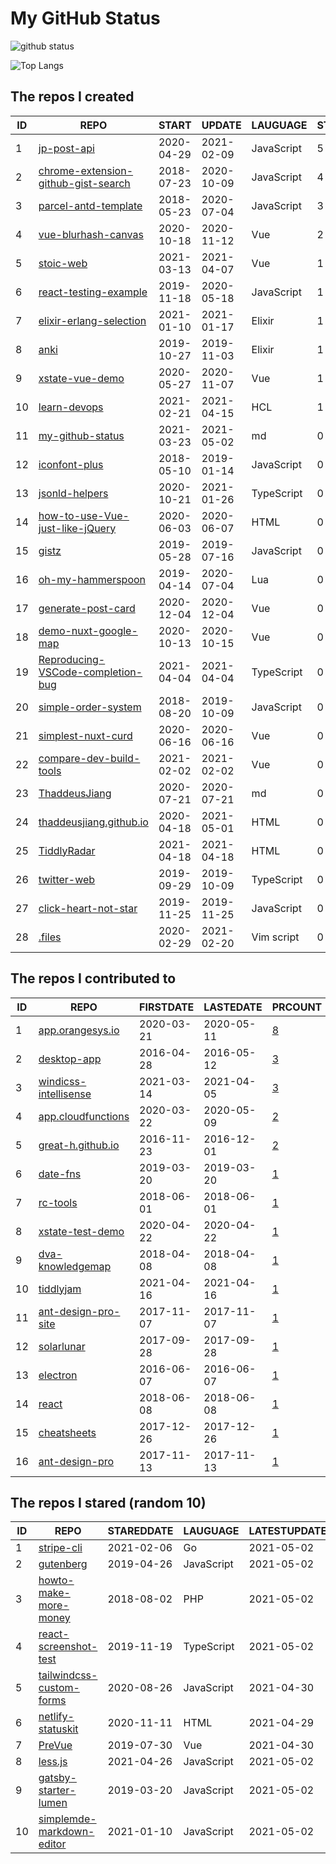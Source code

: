 # My GitHub Status

<img src="https://github-readme-stats-1.yihong0618.vercel.app/api?username=ThaddeusJiang&show_icons=true&&&hide_title=true&count_private=true" alt="github status" />

![Top Langs](https://github-readme-stats-1.yihong0618.vercel.app/api/top-langs/?username=ThaddeusJiang&layout=compact)

<!--START_SECTION:my_github-->
## The repos I created
| ID |                                                    REPO                                                     |   START    |   UPDATE   |  LAUGUAGE  | STARS |
|----|-------------------------------------------------------------------------------------------------------------|------------|------------|------------|-------|
|  1 | [jp-post-api](https://github.com/ThaddeusJiang/jp-post-api)                                                 | 2020-04-29 | 2021-02-09 | JavaScript |     5 |
|  2 | [chrome-extension-github-gist-search](https://github.com/ThaddeusJiang/chrome-extension-github-gist-search) | 2018-07-23 | 2020-10-09 | JavaScript |     4 |
|  3 | [parcel-antd-template](https://github.com/ThaddeusJiang/parcel-antd-template)                               | 2018-05-23 | 2020-07-04 | JavaScript |     3 |
|  4 | [vue-blurhash-canvas](https://github.com/ThaddeusJiang/vue-blurhash-canvas)                                 | 2020-10-18 | 2020-11-12 | Vue        |     2 |
|  5 | [stoic-web](https://github.com/ThaddeusJiang/stoic-web)                                                     | 2021-03-13 | 2021-04-07 | Vue        |     1 |
|  6 | [react-testing-example](https://github.com/ThaddeusJiang/react-testing-example)                             | 2019-11-18 | 2020-05-18 | JavaScript |     1 |
|  7 | [elixir-erlang-selection](https://github.com/ThaddeusJiang/elixir-erlang-selection)                         | 2021-01-10 | 2021-01-17 | Elixir     |     1 |
|  8 | [anki](https://github.com/ThaddeusJiang/anki)                                                               | 2019-10-27 | 2019-11-03 | Elixir     |     1 |
|  9 | [xstate-vue-demo](https://github.com/ThaddeusJiang/xstate-vue-demo)                                         | 2020-05-27 | 2020-11-07 | Vue        |     1 |
| 10 | [learn-devops](https://github.com/ThaddeusJiang/learn-devops)                                               | 2021-02-21 | 2021-04-15 | HCL        |     1 |
| 11 | [my-github-status](https://github.com/ThaddeusJiang/my-github-status)                                       | 2021-03-23 | 2021-05-02 | md         |     0 |
| 12 | [iconfont-plus](https://github.com/ThaddeusJiang/iconfont-plus)                                             | 2018-05-10 | 2019-01-14 | JavaScript |     0 |
| 13 | [jsonld-helpers](https://github.com/ThaddeusJiang/jsonld-helpers)                                           | 2020-10-21 | 2021-01-26 | TypeScript |     0 |
| 14 | [how-to-use-Vue-just-like-jQuery](https://github.com/ThaddeusJiang/how-to-use-Vue-just-like-jQuery)         | 2020-06-03 | 2020-06-07 | HTML       |     0 |
| 15 | [gistz](https://github.com/ThaddeusJiang/gistz)                                                             | 2019-05-28 | 2019-07-16 | JavaScript |     0 |
| 16 | [oh-my-hammerspoon](https://github.com/ThaddeusJiang/oh-my-hammerspoon)                                     | 2019-04-14 | 2020-07-04 | Lua        |     0 |
| 17 | [generate-post-card](https://github.com/ThaddeusJiang/generate-post-card)                                   | 2020-12-04 | 2020-12-04 | Vue        |     0 |
| 18 | [demo-nuxt-google-map](https://github.com/ThaddeusJiang/demo-nuxt-google-map)                               | 2020-10-13 | 2020-10-15 | Vue        |     0 |
| 19 | [Reproducing-VSCode-completion-bug](https://github.com/ThaddeusJiang/Reproducing-VSCode-completion-bug)     | 2021-04-04 | 2021-04-04 | TypeScript |     0 |
| 20 | [simple-order-system](https://github.com/ThaddeusJiang/simple-order-system)                                 | 2018-08-20 | 2019-10-09 | JavaScript |     0 |
| 21 | [simplest-nuxt-curd](https://github.com/ThaddeusJiang/simplest-nuxt-curd)                                   | 2020-06-16 | 2020-06-16 | Vue        |     0 |
| 22 | [compare-dev-build-tools](https://github.com/ThaddeusJiang/compare-dev-build-tools)                         | 2021-02-02 | 2021-02-02 | Vue        |     0 |
| 23 | [ThaddeusJiang](https://github.com/ThaddeusJiang/ThaddeusJiang)                                             | 2020-07-21 | 2020-07-21 | md         |     0 |
| 24 | [thaddeusjiang.github.io](https://github.com/ThaddeusJiang/thaddeusjiang.github.io)                         | 2020-04-18 | 2021-05-01 | HTML       |     0 |
| 25 | [TiddlyRadar](https://github.com/ThaddeusJiang/TiddlyRadar)                                                 | 2021-04-18 | 2021-04-18 | HTML       |     0 |
| 26 | [twitter-web](https://github.com/ThaddeusJiang/twitter-web)                                                 | 2019-09-29 | 2019-10-09 | TypeScript |     0 |
| 27 | [click-heart-not-star](https://github.com/ThaddeusJiang/click-heart-not-star)                               | 2019-11-25 | 2019-11-25 | JavaScript |     0 |
| 28 | [.files](https://github.com/ThaddeusJiang/.files)                                                           | 2020-02-29 | 2021-02-20 | Vim script |     0 |

## The repos I contributed to
| ID |                                    REPO                                    | FIRSTDATE  | LASTEDATE  |                                            PRCOUNT                                            |
|----|----------------------------------------------------------------------------|------------|------------|-----------------------------------------------------------------------------------------------|
|  1 | [app.orangesys.io](https://github.com/orangesys/app.orangesys.io)          | 2020-03-21 | 2020-05-11 | [8](https://github.com/orangesys/app.orangesys.io/pulls?q=is%3Apr+author%3AThaddeusJiang)     |
|  2 | [desktop-app](https://github.com/leanote/desktop-app)                      | 2016-04-28 | 2016-05-12 | [3](https://github.com/leanote/desktop-app/pulls?q=is%3Apr+author%3AThaddeusJiang)            |
|  3 | [windicss-intellisense](https://github.com/windicss/windicss-intellisense) | 2021-03-14 | 2021-04-05 | [3](https://github.com/windicss/windicss-intellisense/pulls?q=is%3Apr+author%3AThaddeusJiang) |
|  4 | [app.cloudfunctions](https://github.com/orangesys/app.cloudfunctions)      | 2020-03-22 | 2020-05-09 | [2](https://github.com/orangesys/app.cloudfunctions/pulls?q=is%3Apr+author%3AThaddeusJiang)   |
|  5 | [great-h.github.io](https://github.com/great-h/great-h.github.io)          | 2016-11-23 | 2016-12-01 | [2](https://github.com/great-h/great-h.github.io/pulls?q=is%3Apr+author%3AThaddeusJiang)      |
|  6 | [date-fns](https://github.com/date-fns/date-fns)                           | 2019-03-20 | 2019-03-20 | [1](https://github.com/date-fns/date-fns/pulls?q=is%3Apr+author%3AThaddeusJiang)              |
|  7 | [rc-tools](https://github.com/react-component/rc-tools)                    | 2018-06-01 | 2018-06-01 | [1](https://github.com/react-component/rc-tools/pulls?q=is%3Apr+author%3AThaddeusJiang)       |
|  8 | [xstate-test-demo](https://github.com/davidkpiano/xstate-test-demo)        | 2020-04-22 | 2020-04-22 | [1](https://github.com/davidkpiano/xstate-test-demo/pulls?q=is%3Apr+author%3AThaddeusJiang)   |
|  9 | [dva-knowledgemap](https://github.com/dvajs/dva-knowledgemap)              | 2018-04-08 | 2018-04-08 | [1](https://github.com/dvajs/dva-knowledgemap/pulls?q=is%3Apr+author%3AThaddeusJiang)         |
| 10 | [tiddlyjam](https://github.com/adithya-badidey/tiddlyjam)                  | 2021-04-16 | 2021-04-16 | [1](https://github.com/adithya-badidey/tiddlyjam/pulls?q=is%3Apr+author%3AThaddeusJiang)      |
| 11 | [ant-design-pro-site](https://github.com/ant-design/ant-design-pro-site)   | 2017-11-07 | 2017-11-07 | [1](https://github.com/ant-design/ant-design-pro-site/pulls?q=is%3Apr+author%3AThaddeusJiang) |
| 12 | [solarlunar](https://github.com/yize/solarlunar)                           | 2017-09-28 | 2017-09-28 | [1](https://github.com/yize/solarlunar/pulls?q=is%3Apr+author%3AThaddeusJiang)                |
| 13 | [electron](https://github.com/electron/electron)                           | 2016-06-07 | 2016-06-07 | [1](https://github.com/electron/electron/pulls?q=is%3Apr+author%3AThaddeusJiang)              |
| 14 | [react](https://github.com/facebook/react)                                 | 2018-06-08 | 2018-06-08 | [1](https://github.com/facebook/react/pulls?q=is%3Apr+author%3AThaddeusJiang)                 |
| 15 | [cheatsheets](https://github.com/justjavac/cheatsheets)                    | 2017-12-26 | 2017-12-26 | [1](https://github.com/justjavac/cheatsheets/pulls?q=is%3Apr+author%3AThaddeusJiang)          |
| 16 | [ant-design-pro](https://github.com/ant-design/ant-design-pro)             | 2017-11-13 | 2017-11-13 | [1](https://github.com/ant-design/ant-design-pro/pulls?q=is%3Apr+author%3AThaddeusJiang)      |

## The repos I stared (random 10)
| ID |                                         REPO                                         | STAREDDATE |  LAUGUAGE  | LATESTUPDATE |
|----|--------------------------------------------------------------------------------------|------------|------------|--------------|
|  1 | [stripe-cli](https://github.com/stripe/stripe-cli)                                   | 2021-02-06 | Go         | 2021-05-02   |
|  2 | [gutenberg](https://github.com/WordPress/gutenberg)                                  | 2019-04-26 | JavaScript | 2021-05-02   |
|  3 | [howto-make-more-money](https://github.com/easychen/howto-make-more-money)           | 2018-08-02 | PHP        | 2021-05-02   |
|  4 | [react-screenshot-test](https://github.com/fwouts/react-screenshot-test)             | 2019-11-19 | TypeScript | 2021-05-02   |
|  5 | [tailwindcss-custom-forms](https://github.com/tailwindlabs/tailwindcss-custom-forms) | 2020-08-26 | JavaScript | 2021-04-30   |
|  6 | [netlify-statuskit](https://github.com/netlify/netlify-statuskit)                    | 2020-11-11 | HTML       | 2021-04-29   |
|  7 | [PreVue](https://github.com/open-source-labs/PreVue)                                 | 2019-07-30 | Vue        | 2021-04-30   |
|  8 | [less.js](https://github.com/less/less.js)                                           | 2021-04-26 | JavaScript | 2021-05-02   |
|  9 | [gatsby-starter-lumen](https://github.com/alxshelepenok/gatsby-starter-lumen)        | 2019-03-20 | JavaScript | 2021-05-02   |
| 10 | [simplemde-markdown-editor](https://github.com/sparksuite/simplemde-markdown-editor) | 2021-01-10 | JavaScript | 2021-05-02   |

<!--END_SECTION:my_github-->